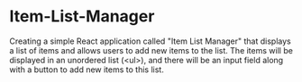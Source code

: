 # Item-List-Manager
Creating a simple React application called "Item List Manager" that displays a list of items and allows users to add new items to the list. The items will be displayed in an unordered list (&lt;ul>), and there will be an input field along with a button to add new items to this list.
